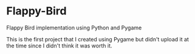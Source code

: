 # Flappy-Bird
Flappy Bird implementation using Python and Pygame

This is the first project that I created using Pygame but didn't upload it at the time since I didn't think it was worth it.
